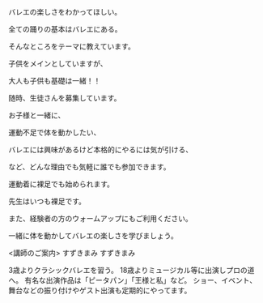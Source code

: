バレエの楽しさをわかってほしい。

全ての踊りの基本はバレエにある。

そんなところをテーマに教えています。



子供をメインとしていますが、

大人も子供も基礎は一緒！！

随時、生徒さんを募集しています。



お子様と一緒に、

運動不足で体を動かしたい、

バレエには興味があるけど本格的にやるには気が引ける、

など、どんな理由でも気軽に誰でも参加できます。


運動着に裸足でも始められます。

先生はいつも裸足です。

また、経験者の方のウォームアップにもご利用ください。



一緒に体を動かしてバレエの楽しさを学びましょう。


<講師のご案内>
すずきまみ
すずきまみ

3歳よりクラシックバレエを習う。
18歳よりミュージカル等に出演しプロの道へ。
有名な出演作品は「ピータパン」「王様と私」など。
ショー、イベント、舞台などの振り付けやゲスト出演も定期的にやってます。
